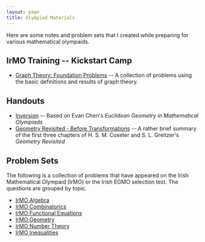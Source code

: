 ```yaml
---
layout: page
title: Olympiad Materials
---
```


Here are some notes and problem sets that I created while preparing for various mathematical olympaids.


## IrMO Training -- Kickstart Camp

- [Graph Theory: Foundation Problems](/files/olympiad/graph-theory/problems/foundation.pdf) -- A collection of problems using the basic definitions and results of graph theory. 


## Handouts

- [Inversion](/files/olympiad/inversion/inversion.pdf) -- Based on Evan Chen's _Euclidean Geometry in Mathematical Olympiads_
- [Geometry Revisited - Before Transformations](/files/olympiad/geometry-revisited/geometry-revisited.pdf) -- A rather brief summary of the first three chapters of H. S. M. Coxeter and S. L. Greitzer's _Geometry Revisited_

## Problem Sets

The following is a collection of problems that have appeared on the Irish Mathematical Olympaid (IrMO) or the Irish EGMO selection test. The questions are grouped by topic.

- [IrMO Algebra](/files/olympiad/irmo-problems/algebra/irmo-algebra.pdf)
- [IrMO Combinatorics](/files/olympiad/irmo-problems/combi/irmo-combinatorics.pdf)
- [IrMO Functional Equations](/files/olympiad/irmo-problems/fe/irmo-func-eqs.pdf)
- [IrMO Geometry](/files/olympiad/irmo-problems/geo/irmo-geo.pdf)
- [IrMO Number Theory](/files/olympiad/irmo-problems/nt/irmo-number-theory.pdf)
- [IrMO Inequalities](/files/olympiad/irmo-problems/ineq/irmo-ineqs.pdf)
